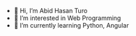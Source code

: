 - 👋 Hi, I’m Abid Hasan Turo
- 👀 I’m interested in Web Programming
- 🌱 I’m currently learning Python, Angular


<!---
ahturzo/ahturzo is a ✨ special ✨ repository because its `README.md` (this file) appears on your GitHub profile.
You can click the Preview link to take a look at your changes.
--->
